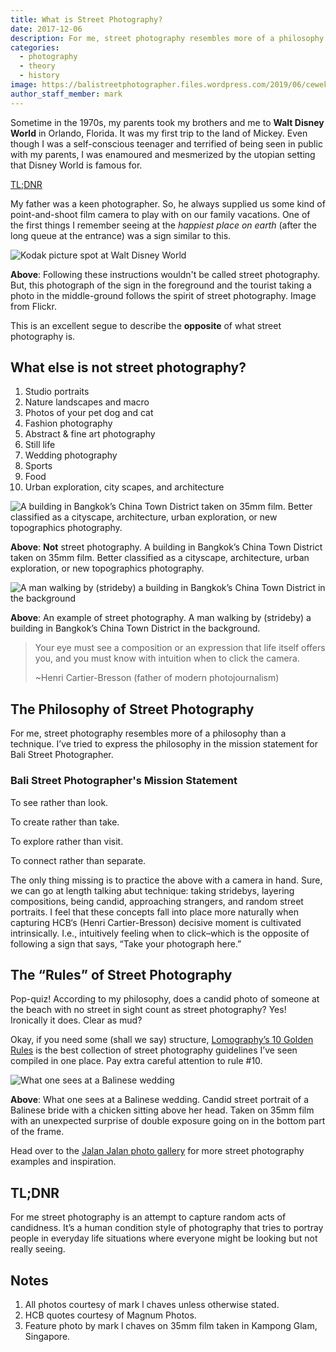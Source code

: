 ```yaml
---
title: What is Street Photography?
date: 2017-12-06
description: For me, street photography resembles more of a philosophy than a technique. I've tried to express the philosophy in the mission statement for Bali Street Photographer.
categories:
  - photography
  - theory
  - history
image: https://balistreetphotographer.files.wordpress.com/2019/06/cewek-strideby-kampong-glam-ed-bw-wb.jpg
author_staff_member: mark
---
```

Sometime in the 1970s, my parents took my brothers and me to **Walt Disney World** in Orlando, Florida. It was my first trip to the land of Mickey. Even though I was a self-conscious teenager and terrified of being seen in public with my parents, I was enamoured and mesmerized by the utopian setting that Disney World is famous for.

[TL;DNR](#tldnr)

My father was a keen photographer. So, he always supplied us some kind of point-and-shoot film camera to play with on our family vacations. One of the first things I remember seeing at the _happiest place on earth_ (after the long queue at the entrance) was a sign similar to this.

![Kodak picture spot at Walt Disney World](https://balistreetphotographer.files.wordpress.com/2017/12/kodak_picture_spot_sign_disney.jpeg)

**Above**: Following these instructions wouldn't be called street photography. But, this photograph of the sign in the foreground and the tourist taking a photo in the middle-ground follows the spirit of street photography. Image from Flickr.

This is an excellent segue to describe the **opposite** of what street photography is.

## What else is not street photography?

1. Studio portraits
1. Nature landscapes and macro
1. Photos of your pet dog and cat
1. Fashion photography
1. Abstract & fine art photography
1. Still life
1. Wedding photography
1. Sports
1. Food
1. Urban exploration, city scapes, and architecture

![A building in Bangkok’s China Town District taken on 35mm film. Better classified as a cityscape, architecture, urban exploration, or new topographics photography.](https://balistreetphotographer.files.wordpress.com/2017/12/bangkok_china_town_bangunan_wb.jpg "A building in Bangkok’s China Town District taken on 35mm film. Better classified as a cityscape, architecture, urban exploration, or new topographics photography.")

**Above**: **Not** street photography. A building in Bangkok’s China Town District taken on 35mm film. Better classified as a cityscape, architecture, urban exploration, or new topographics photography.

![A man walking by (strideby) a building in Bangkok’s China Town District in the background](https://balistreetphotographer.files.wordpress.com/2017/12/thailand_bangkok_bapak_bangunan.jpg "A man walking by (strideby) a building in Bangkok’s China Town District in the background")

**Above**: An example of street photography. A man walking by (strideby) a building in Bangkok’s China Town District in the background.

<blockquote>
Your eye must see a composition or an expression that life itself offers you, and you must know with intuition when to click the camera.

~Henri Cartier-Bresson (father of modern photojournalism)
</blockquote>

## The Philosophy of Street Photography

For me, street photography resembles more of a philosophy than a technique. I’ve tried to express the philosophy in the mission statement for Bali Street Photographer.

### Bali Street Photographer's Mission Statement 

To see rather than look. 

To create rather than take. 

To explore rather than visit. 

To connect rather than separate.

The only thing missing is to practice the above with a camera in hand. Sure, we can go at length talking abut technique: taking stridebys, layering compositions, being candid, approaching strangers, and random street portraits. I feel that these concepts fall into place more naturally when capturing HCB‘s (Henri Cartier-Bresson) decisive moment is cultivated intrinsically. I.e., intuitively feeling when to click–which is the opposite of following a sign that says, “Take your photograph here.”

## The “Rules” of Street Photography

Pop-quiz! According to my philosophy, does a candid photo of someone at the beach with no street in sight count as street photography? Yes! Ironically it does. Clear as mud?

Okay, if you need some (shall we say) structure, [Lomography’s 10 Golden Rules](https://www.lomography.com/about/the-ten-golden-rules) is the best collection of street photography guidelines I’ve seen compiled in one place. Pay extra careful attention to rule #10.

![What one sees at a Balinese wedding](https://balistreetphotographer.files.wordpress.com/2017/12/bali_payangan_wedding_bride_1_ed.jpg?w=580&h=875 "What one sees at a Balinese wedding")

**Above**: What one sees at a Balinese wedding. Candid street portrait of a Balinese bride with a chicken sitting above her head. Taken on 35mm film with an unexpected surprise of double exposure going on in the bottom part of the frame.

Head over to the [Jalan Jalan photo gallery](https://balistreetphotographer.wordpress.com/portfolio/jalan-jalan/) for more street photography examples and inspiration.

<a name="tldnr" id="tldnr">

## TL;DNR

For me street photography is an attempt to capture random acts of candidness. It’s a human condition style of photography that tries to portray people in everyday life situations where everyone might be looking but not really seeing.

## Notes

1. All photos courtesy of mark l chaves unless otherwise stated.
1. HCB quotes courtesy of Magnum Photos.
1. Feature photo by mark l chaves on 35mm film taken in Kampong Glam, Singapore.
